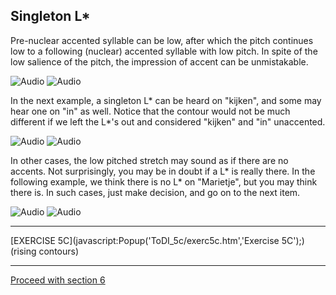 Singleton L\*
-------------

Pre-nuclear accented syllable can be low, after which the pitch continues low to a following (nuclear) accented syllable with low pitch. In spite of the low salience of the pitch, the impression of accent can be unmistakable.

![Audio](audio.gif) ![Audio](./audio/gif/261.gif)

In the next example, a singleton L\* can be heard on "kijken", and some may hear one on "in" as well. Notice that the contour would not be much different if we left the L\*'s out and considered "kijken" and "in" unaccented.

![Audio](audio.gif) ![Audio](./audio/gif/004.gif)

In other cases, the low pitched stretch may sound as if there are no accents. Not surprisingly, you may be in doubt if a L\* is really there. In the following example, we think there is no L\* on "Marietje", but you may think there is. In such cases, just make decision, and go on to the next item.

![Audio](audio.gif) ![Audio](./audio/gif/025.gif)

* * *

[EXERCISE 5C](javascript:Popup('ToDI_5c/exerc5c.htm','Exercise 5C');)  
(rising contours)

* * *

[Proceed with section 6](delay.htm)